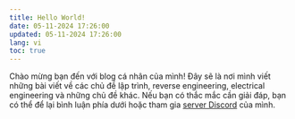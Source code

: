 ```yaml
---
title: Hello World!
date: 05-11-2024 17:26:00
updated: 05-11-2024 17:26:00
lang: vi
toc: true
---
```


Chào mừng bạn đến với blog cá nhân của mình! Đây sẽ là nơi mình viết những bài viết về các chủ đề lập trình, reverse engineering, electrical engineering và những chủ đề khác. Nếu bạn có thắc mắc cần giải đáp, bạn có thể để lại bình luận phía dưới hoặc tham gia [server Discord](https://discord.gg/ekMDKCa5jQ) của mình.